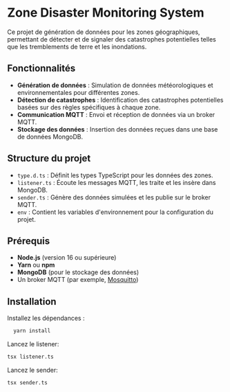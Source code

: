 # Zone Disaster Monitoring System

Ce projet de génération de données pour les zones géographiques, permettant de détecter et de signaler des catastrophes potentielles telles que les tremblements de terre et les inondations.

## Fonctionnalités

- **Génération de données** : Simulation de données météorologiques et environnementales pour différentes zones.
- **Détection de catastrophes** : Identification des catastrophes potentielles basées sur des règles spécifiques à chaque zone.
- **Communication MQTT** : Envoi et réception de données via un broker MQTT.
- **Stockage des données** : Insertion des données reçues dans une base de données MongoDB.

## Structure du projet

- `type.d.ts` : Définit les types TypeScript pour les données des zones.
- `listener.ts` : Écoute les messages MQTT, les traite et les insère dans MongoDB.
- `sender.ts` : Génère des données simulées et les publie sur le broker MQTT.
- `env` : Contient les variables d'environnement pour la configuration du projet.

## Prérequis

- **Node.js** (version 16 ou supérieure)
- **Yarn** ou **npm**
- **MongoDB** (pour le stockage des données)
- Un broker MQTT (par exemple, [Mosquitto](https://mosquitto.org/))

## Installation
   
 Installez les dépendances :  
 ```bash
   yarn install
   ```
   
Lancez le listener:
```bash
tsx listener.ts
```

Lancez le sender:
```bash
tsx sender.ts
```
